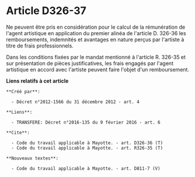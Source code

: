 # Article D326-37

Ne peuvent être pris en considération pour le calcul de la rémunération de l'agent artistique en application du premier
alinéa de l'article D. 326-36 les remboursements, indemnités et avantages en nature perçus par l'artiste à titre de frais
professionnels. 

Dans les conditions fixées par le mandat mentionné à l'article R. 326-35 et sur présentation de pièces justificatives, les
frais engagés par l'agent artistique en accord avec l'artiste peuvent faire l'objet d'un remboursement.

**Liens relatifs à cet article**

	**Créé par**:

	  - Décret n°2012-1566 du 31 décembre 2012 - art. 4

	**Liens**:

	  - TRANSFERE: Décret n°2016-135 du 9 février 2016 - art. 6

	**Cite**:

	  - Code du travail applicable à Mayotte. - art. D326-36 (T)
	  - Code du travail applicable à Mayotte. - art. R326-35 (T)

	**Nouveaux textes**:

	  - Code du travail applicable à Mayotte. - art. D811-7 (V)
